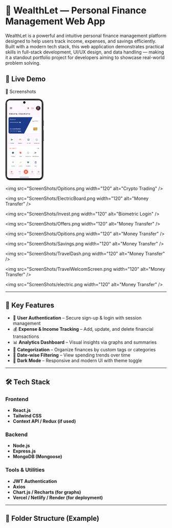 # 💼 WealthLet — Personal Finance Management Web App

WealthLet is a powerful and intuitive personal finance management platform designed to help users track income, expenses, and savings efficiently. Built with a modern tech stack, this web application demonstrates practical skills in full-stack development, UI/UX design, and data handling — making it a standout portfolio project for developers aiming to showcase real-world problem solving.

## 🚀 Live Demo

📸 Screenshots

<p float="left">
  <img src="ScreenShots/DashboardMain.png" width="120" alt="Dashboard Overview" />
  
  <img src="ScreenShots/Opitions.png width="120" alt="Crypto Trading" /><npsp>
  
  <img src="ScreenShots/ElectricBoard.png width="120" alt="Money Transfer" />
  
  <img src="ScreenShots/Invest.png width="120" alt="Biometric Login" /><npsp>
  
  <img src="ScreenShots/Offers.png width="120" alt="Money Transfer" />

  <img src="ScreenShots/Opitions.png width="120" alt="Money Transfer" />

  <img src="ScreenShots/Savings.png width="120" alt="Money Transfer" />

  <img src="ScreenShots/TravelDash.png width="120" alt="Money Transfer" />

  <img src="ScreenShots/TravelWelcomScreen.png width="120" alt="Money Transfer" />

  <img src="ScreenShots/electric.png width="120" alt="Money Transfer" />
</p>

---

## 🧩 Key Features

- 🔐 **User Authentication** – Secure sign-up & login with session management
- 💰 **Expense & Income Tracking** – Add, update, and delete financial transactions
- 📊 **Analytics Dashboard** – Visual insights via graphs and summaries
- 📂 **Categorization** – Organize finances by custom tags or categories
- 📆 **Date-wise Filtering** – View spending trends over time
- 🌙 **Dark Mode** – Responsive and modern UI with theme toggle

---

## 🛠️ Tech Stack

### Frontend
- **React.js**
- **Tailwind CSS**
- **Context API / Redux (if used)**

### Backend
- **Node.js**
- **Express.js**
- **MongoDB (Mongoose)**

### Tools & Utilities
- **JWT Authentication**
- **Axios**
- **Chart.js / Recharts (for graphs)**
- **Vercel / Netlify / Render (for deployment)**

---

## 📁 Folder Structure (Example)
